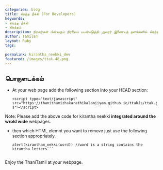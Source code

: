 ```yaml
---
categories: blog
title: கிரந்த நீக்கி (For Developers)
keywords: 
- கிரந்த நீக்கி
- கிரந்தம்
description: நிரலர்கள் பின்வரும் நிரலைப் பயன்படுத்தி அவரர் இணையத் தளங்களில் கிரந்தப் பயன்பாட்டை குறைக்க முடியும். முடிந்தால் இந்த நிரலை மேம்படுத்த முயலாலாம்.
author: Tamilan
layout: Ruby
tags: 
 
permalink: kirantha_neekki_dev
featured: /images/ttak-48.png
---
```

## பொருளடக்கம்

- At your web page add the following section into your HEAD section:

	```<script type="text/javascript" src="https://thanithamizhakarathikalanjiyam.github.io/ttakJs/ttak.js"></script>```

Note: Please add the above code for kirantha neekki **integrated around the wrold wide** webpages.	

- then which HTML elemnt you want to remove just use the following section appropriately.	

	```var word = $("#kirantha_word_containg_element_name").val().trim();
	alert(kirantham_nekki(word)) //word is a string contains the kirantha letters```
	
	
Enjoy the ThaniTamil at your webpage.
